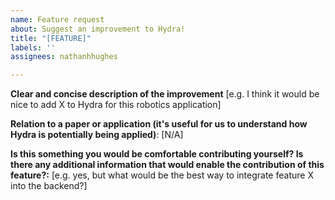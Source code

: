 ```yaml
---
name: Feature request
about: Suggest an improvement to Hydra!
title: "[FEATURE]"
labels: ''
assignees: nathanhhughes

---
```


**Clear and concise description of the improvement**
[e.g. I think it would be nice to add X to Hydra for this robotics application]

**Relation to a paper or application (it's useful for us to understand how Hydra is potentially being applied)**:
[N/A]

**Is this something you would be comfortable contributing yourself? Is there any additional information that would enable the contribution of this feature?:**
[e.g. yes, but what would be the best way to integrate feature X into the backend?]
